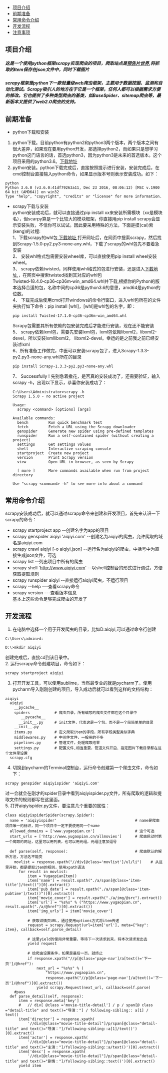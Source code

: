 * [项目介绍](项目介绍)
* [前期准备](前期准备)
* [常用命令介绍](常用命令介绍)
* [开发流程](开发流程)
* [注意事项](注意事项)

项目介绍
---
##### 这是一个使用python框架scrapy实现爬虫的项目，爬取站点是[预告片世界](http://www.yugaopian.cn/allmovies),将抓取的item保存在json文件中，同时下载图片  
##### scrapy框架是python下一款轻量级web爬虫框架，主要用于数据挖掘、监测和自动化测试。Scrapy吸引人的地方在于它是一个框架，任何人都可以根据需求方便的修改。它也提供了多种类型爬虫的基类，如BaseSpider、sitemap爬虫等，最新版本又提供了web2.0爬虫的支持。

前期准备
---
* python下载和安装  
1. python下载。目前python有python2和python3两个版本，两个版本之间有很大差异，如果现在要用python开发，那选择python2，而如果只是想学习python这门语言的话，首选python3，因为python3是未来的首选版本。这个项目采用的python3.6。[下载地址](https://www.python.org/downloads/)
2. python安装。python下载完成后，直接按照提示进行安装，安装完成后，在cmd控制台直接输入python命令，如果显示版本号则表示安装成功。如下：
```
python
Python 3.6.0 (v3.6.0:41df79263a11, Dec 23 2016, 08:06:12) [MSC v.1900 64 bit (AMD64)] on win32
Type "help", "copyright", "credits" or "license" for more information.
```
* scrapy下载与安装  
python安装成功后，就可以直接通过pip install xx来安装所需模块（xx是模块名），但scarpy算是一个比较大的模块框架，你直接用pip install scrapy会显示安装失败，不信你可以试试。因此要采用特殊的方法，下面是摸(cai)索(keng)的过程:  
1、下载scrapy的whl包,[下载地址](http://www.lfd.uci.edu/~gohlke/pythonlibs/),打开网址后，在网页中搜索scrapy，然后找到Scrapy‑1.5.0‑py2.py3‑none‑any.whl，下载了scrapy的whl包先不要着急安装  
2、 安装whl格式包需要安装wheel库，可以直接使用pip install wheel安装wheel。  
3、 scrapy依赖twisted，同样使用whl格式的包进行安装，还是进入[下载地址](http://www.lfd.uci.edu/~gohlke/pythonlibs/),，在网页中搜索twisted找到其对应的whl包Twisted‑18.4.0‑cp36‑cp36m‑win_amd64.whl并下载,根据你的Python的版本选择合适的包，名称中间的cp36是python3.6的意思，amd64是python的位数。  
4、 下载完成后使用cmd打开windows的命令行窗口，进入whl包所在的文件夹执行如下命令：pip install [whl]，[whl]是whl包的名字，即：
  ```
  pip install Twisted-17.1.0-cp36-cp36m-win_amd64.whl  
  ```  
  Scrapy包需要其所有依赖的包安装完成后才能进行安装，现在还不能安装  
  5、 scrapy依赖lxml包，需要先安装lxml包，lxml包依赖libxml2，libxml2-devel，所以安装lxmllibxml2， libxml2-devel。幸运的是之前我之前已经安装过lxml   
  6、所有准备工作做完，中医可以安装scrapy包了，进入Scrapy-1.3.3-py2.py3-none-any.whl所在的目录  
  ```
  pip install Scrapy-1.3.3-py2.py3-none-any.whl  
  ```
  7、 Successfully ! 先别急着撒花，是否真的安装成功了，还需要验证，输入scrapy -h，出现以下显示，恭喜你安装成功了：
  ```
  C:\Users\Administrator>scrapy -h
  Scrapy 1.5.0 - no active project

  Usage:
    scrapy <command> [options] [args]

  Available commands:
    bench         Run quick benchmark test
    fetch         Fetch a URL using the Scrapy downloader
    genspider     Generate new spider using pre-defined templates
    runspider     Run a self-contained spider (without creating a project)
    settings      Get settings values
    shell         Interactive scraping console
    startproject  Create new project
    version       Print Scrapy version
    view          Open URL in browser, as seen by Scrapy

    [ more ]      More commands available when run from project directory

  Use "scrapy <command> -h" to see more info about a command
  ```
 常用命令介绍
 ---
 scrapy安装成功后，就可以通过scrapy命令来创建和开发项目，首先来认识一下scrapy的命令： 
 * scrapy startproject app --创建名字为app的项目
 * scrapy genspider aiqiyi 'aiqiyi.com' --创建名为aiqiyi的爬虫，允许爬取的域名是aiqiyi.com
 * scrapy crawl aiqiyi [-o aiqiyi.json] --运行名为aiqiyi的爬虫，中括号中为直接生成json文件，可选
 * scrapy list  --列出项目中所有的爬虫
 * scrapy shell 'http://www.aiqiyi.com' --以shell控制台的形式进行调试，方便获取提取规则
 * scrapy runspider aiqiyi  --直接运行aiqiyi爬虫，不运行项目
 * scrapy --help ---查看scrapy命令
 * scrapy version ---查看版本信息  
 基本上这些命令足够完成爬虫的开发了 
 
开发流程
 ---
 1. 在电脑中选择一个用于开发爬虫的目录，比如D:aiqiyi,可以通过命令行创建
 ```
 C:\Users\admin>d:

D:\>mkdir aiqiyi
```
创建完成后，直接cd到该目录中。  
2. 运行scrapy命令创建项目，命令如下：
```
scrapy startproject aiqiyi
```
3. 打开开发工具，可以使用sublime，当然最专业的就是pycharm了。使用pycharm导入刚刚创建的项目，导入成功后就可以看到这样的文档结构：
```
aiqiyi
  aiqiyi
    __pycache__
    spiders           # 爬虫目录，所有编写的爬虫文件都在这个目录中
       __pycache__
      __init__.py     # init文件，代表这是一个包，而不是一个简简单单的目录
    __init__.py
    items.py          # 定义爬取item的字段，所有字段类型类似字典
    middlewares.py    # 中间件文件，一般用的不多
    pipelines.py      # 管道文件，处理爬取结果
    settings.py       # 配置文件,相当重要，管道文件开启、指定图片下载目录都在这个文件里设置
  scrapy.cfg
  ```
  4. 切换到pycharm的Terminal控制台，运行命令创建第一个爬虫文件，命令如下：
  ```
  scrapy genspider aiqiyispider 'aiqiyi.com'
  ```
  过一会就会在刚才的spider目录中看到aiqiyispider.py文件，所有爬取的逻辑和提取文件的规则都写在这里面。  
  5. 打开aiqiyispider.py文件，要注意几个重要的属性：
  ```
  class aiqiyispiderSpider(scrapy.Spider):
    name = 'aiqiyispider'                                   # name是爬虫项目唯一的标识，同一个项目中一定不要使用同一个name
    allowed_domains = ['www.yugaopian.cn']                  # 这个可选
    start_urls = ['http://www.yugaopian.cn/allmovies']      # 爬虫启动时第一个爬取的网址，这里可以用列表，也可以用元组，元组注意加逗号
    
    def parse(self, response):                              # 爬虫默认的解析方法，方法名不能变
      movlist = response.xpath("//div[@class='movlist']/ul/li")    # 从这里开始，都是提取item的规则，使用xpath语法
        for result in movlist:
            item = YugaopianItem()
            item['name'] = result.xpath("./a/span[@class='item-title']/text()")[0].extract()
            item['pub_date'] = result.xpath("./a/span[@class='item-pubtime']/text()")[0].extract()
            item['movie_cover'] = result.xpath("./a/img/@src").extract()
            item['url'] = "%s%s" % ("https://www.yugaopian.cn", result.xpath("./a/@href")[0].extract())
            item['img_urls'] = item['movie_cover']
            
            # 获取详情页URL，通过使用options方式将item传递
            request = scrapy.Request(url=item['url'], meta={"key": item}, callback=self.parse_detail)
            
            # 这里yield的使用非常重要，等待下一次请求到来，将本次请求发出去
            yield request
            
            # 给爬虫设置条件，如果是最后一页，就终止
            if response.xpath("//p[@class='page-nav']/a[text()='下一页']/@href"):
                next_url = "%s%s" % (
                    "https://www.yugaopian.cn",
                    response.xpath("//p[@class='page-nav']/a[text()='下一页']/@href")[0].extract())
                yield scrapy.Request(next_url, callback=self.parse)
      #pass
    def parse_detail(self, response):
        item = response.meta['key']
        #   // div[ @class ='movie-title-detail'] / p / span[@ class ="detail-title" and text()="导演："] / following-sibling:: a[1] / text()
        item['director'] = response.xpath(
            '//div[@class="movie-title-detail"]/p/span[@class="detail-title" and text()="导演："]/following-sibling::a[1]/text()')[0].extract()
        item['actor'] = response.xpath(
            '//div[@class="movie-title-detail"]/p/span[@class="detail-title" and text()="主演："]/following-sibling::a/text()')[0].extract()
        item['desc'] = response.xpath(
            '//div[@class="movie-title-detail"]/p/span[@class="detail-title" and text()="剧情："]/following-sibling::text()')[0].extract()
        yield item
   ```
  

 

 
 





